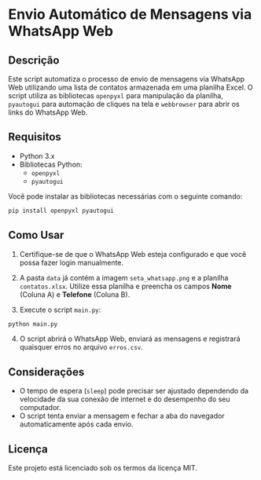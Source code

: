 # Envio Automático de Mensagens via WhatsApp Web

## Descrição

Este script automatiza o processo de envio de mensagens via WhatsApp Web utilizando uma lista de contatos armazenada em uma planilha Excel. O script utiliza as bibliotecas `openpyxl` para manipulação da planilha, `pyautogui` para automação de cliques na tela e `webbrowser` para abrir os links do WhatsApp Web.

## Requisitos

- Python 3.x
- Bibliotecas Python:
  - `openpyxl`
  - `pyautogui`

Você pode instalar as bibliotecas necessárias com o seguinte comando:

```bash
pip install openpyxl pyautogui
```

## Como Usar

1. Certifique-se de que o WhatsApp Web esteja configurado e que você possa fazer login manualmente.

2. A pasta `data` já contém a imagem `seta_whatsapp.png` e a planilha `contatos.xlsx`. Utilize essa planilha e preencha os campos **Nome** (Coluna A) e **Telefone** (Coluna B). 

3. Execute o script `main.py`:

```bash
python main.py
```

4. O script abrirá o WhatsApp Web, enviará as mensagens e registrará quaisquer erros no arquivo `erros.csv`.

## Considerações

- O tempo de espera (`sleep`) pode precisar ser ajustado dependendo da velocidade da sua conexão de internet e do desempenho do seu computador.
- O script tenta enviar a mensagem e fechar a aba do navegador automaticamente após cada envio.

## Licença

Este projeto está licenciado sob os termos da licença MIT.